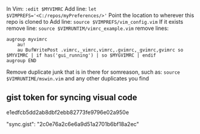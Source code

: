 In Vim: `:edit $MYVIMRC`
Add line: `let $VIMPREFS='<C:/repos/myPreferences/>'`
Point the location to wherever this repo is cloned to
Add line: `source $VIMPREFS/vim_config.vim`
If it exists remove line: `source $VIMRUNTIM/vimrc_example.vim`
remove lines:
```
augroup myvimrc
	au!
	au BufWritePost .vimrc,_vimrc,vimrc,.gvimrc,_gvimrc,gvimrc so $MYVIMRC | if has('gui_running') | so $MYGVIMRC | endif
augroup END
```
Remove duplicate junk that is in there for somreason, such as: `source $VIMRUNTIME/mswin.vim` and any other duplicates you find

## gist token for syncing visual code
e1edfcb5dd2ab8dbf2ebb82773fe9796e02a950e

"sync.gist": "2c0e76a2c6e6a9d51a2701b6bf18a2ec"
